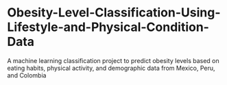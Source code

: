 # Obesity-Level-Classification-Using-Lifestyle-and-Physical-Condition-Data
A machine learning classification project to predict obesity levels based on eating habits, physical activity, and demographic data from Mexico, Peru, and Colombia
